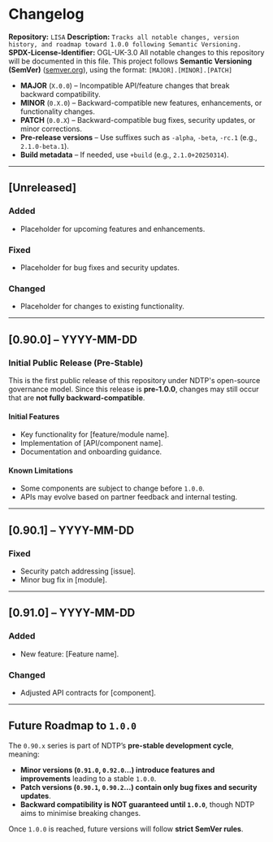 # Changelog
**Repository:** `LISA`
**Description:** `Tracks all notable changes, version history, and roadmap toward 1.0.0 following Semantic Versioning.`
**SPDX-License-Identifier:** OGL-UK-3.0
All notable changes to this repository will be documented in this file.
This project follows **Semantic Versioning (SemVer)** ([semver.org](https://semver.org/)), using the format:
 `[MAJOR].[MINOR].[PATCH]`
 - **MAJOR** (`X.0.0`) – Incompatible API/feature changes that break backward compatibility.
 - **MINOR** (`0.X.0`) – Backward-compatible new features, enhancements, or functionality changes.
 - **PATCH** (`0.0.X`) – Backward-compatible bug fixes, security updates, or minor corrections.
 - **Pre-release versions** – Use suffixes such as `-alpha`, `-beta`, `-rc.1` (e.g., `2.1.0-beta.1`).
 - **Build metadata** – If needed, use `+build` (e.g., `2.1.0+20250314`).

 ---

 ## [Unreleased]

 ### Added
 - Placeholder for upcoming features and enhancements.

 ### Fixed
 - Placeholder for bug fixes and security updates.

 ### Changed
 - Placeholder for changes to existing functionality.

 ---

 ## [0.90.0] – YYYY-MM-DD

 ### Initial Public Release (Pre-Stable)

 This is the first public release of this repository under NDTP's open-source governance model.
 Since this release is **pre-1.0.0**, changes may still occur that are **not fully backward-compatible**.

 #### Initial Features
 - Key functionality for [feature/module name].
 - Implementation of [API/component name].
 - Documentation and onboarding guidance.

 #### Known Limitations
 - Some components are subject to change before `1.0.0`.
 - APIs may evolve based on partner feedback and internal testing.

 ---

 ## [0.90.1] – YYYY-MM-DD

 ### Fixed
 - Security patch addressing [issue].
 - Minor bug fix in [module].

 ---

 ## [0.91.0] – YYYY-MM-DD

 ### Added
 - New feature: [Feature name].

 ### Changed
 - Adjusted API contracts for [component].

 ---

 ## Future Roadmap to `1.0.0`

 The `0.90.x` series is part of NDTP’s **pre-stable development cycle**, meaning:
 - **Minor versions (`0.91.0`, `0.92.0`...) introduce features and improvements** leading to a stable `1.0.0`.
 - **Patch versions (`0.90.1`, `0.90.2`...) contain only bug fixes and security updates**.
 - **Backward compatibility is NOT guaranteed until `1.0.0`**, though NDTP aims to minimise breaking changes.

 Once `1.0.0` is reached, future versions will follow **strict SemVer rules**.
